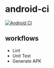 # android-ci
[![Android CI](https://github.com/ekyrizky/android-ci/actions/workflows/android_build.yml/badge.svg)](https://github.com/ekyrizky/android-ci/actions/workflows/android_build.yml)

## workflows
- Lint
- Unit Test
- Generate APK
